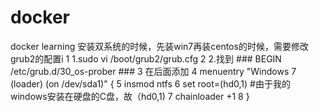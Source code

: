 # docker
docker learning
安装双系统的时候，先装win7再装centos的时候，需要修改grub2的配置i
1 1.sudo vi /boot/grub2/grub.cfg
2 2.找到 ### BEGIN /etc/grub.d/30_os-prober ###
3    在后面添加
4    menuentry "Windows 7 (loader) (on /dev/sda1)" {
5      insmod ntfs
6      set root=(hd0,1) #由于我的windows安装在硬盘的C盘，故（hd0,1)
7      chainloader +1
8    }
